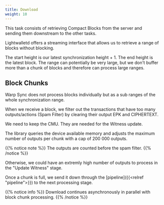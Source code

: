 ```yaml
---
title: Download
weight: 10
---
```


This task consists of retrieving Compact Blocks from the server and
sending them downstream to the other tasks.

Lightwalletd offers a streaming interface that allows us to retrieve
a range of blocks without blocking.

The start height is our latest synchronization height + 1.
The end height is the latest block. The range can potentially be
very large, but we don't buffer more than a chunk of blocks
and therefore can process large ranges.

## Block Chunks

Warp Sync does not process blocks individually but as a sub ranges
of the whole synchronization range.

When we receive a block, we filter out the transactions that have
too many outputs/actions (Spam Filter) by clearing their
output EPK and CIPHERTEXT.

We need to keep the CMU. They are needed for the Witness update.

The library queries the device available memory and adjusts the
maximum number of outputs per chunk with a cap of 200 000 outputs.

{{% notice note %}}
The outputs are counted before the spam filter. 
{{% /notice %}}

Otherwise, we could have an extremly high number of outputs to 
process in the "Update Witness" stage.

Once a chunk is full, we send it down through the 
[pipeline]({{<relref "pipeline">}}) to the
next processing stage.

{{% notice info %}}
Download continues asynchronously in parallel with block chunk processing.
{{% /notice %}}

